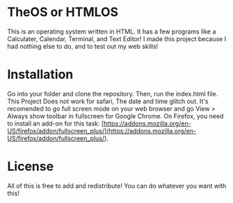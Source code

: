 # TheOS or HTMLOS
This is an operating system written in HTML. It has a few programs like a Calculater, Calendar, Terminal, and Text Editor! I made this project because I had nothing else to do, and to test out my web skills!

# Installation
Go into your folder and clone the repository. Then, run the index.html file. This Project Does not work for safari, The date and time glitch out. It's recomended to go full screen mode on your web browser and go View > Always show toolbar in fullscreen for Google Chrome. On Firefox, you need to install an add-on for this task: [https://addons.mozilla.org/en-US/firefox/addon/fullscreen_plus/](https://addons.mozilla.org/en-US/firefox/addon/fullscreen_plus/).

# License
All of this is free to add and redistribute! You can do whatever you want with this!